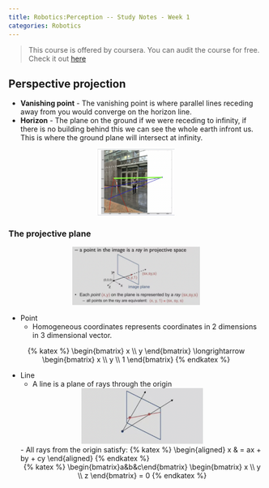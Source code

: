 ```yaml
---
title: Robotics:Perception -- Study Notes - Week 1
categories: Robotics
---
```


>This course is offered by coursera. You can audit the course for free. Check it out [here](https://www.coursera.org/learn/robotics-perception/)

## Perspective projection

* **Vanishing point** - The vanishing point is where parallel lines receding away from you would converge on the horizon line.
* **Horizon** - The plane on the ground if we were receding to infinity, if there is no building behind this we can see the whole earth infront us. This is where the ground plane will intersect at infinity. 

<center>
<img src="https://github.com/naaz97/naaz97.github.io/blob/main/source/_posts/robotics:perception/image-1.png?raw=true"  width="30%" height="30%">
</center>

### The projective plane

<center>
<img src="https://github.com/naaz97/naaz97.github.io/blob/main/source/_posts/robotics:perception/image-homo-coordinates.png?raw=true"  width="50%" height="30%">
</center>

- Point 
    - Homogeneous coordinates represents coordinates in 2 dimensions in 3 dimensional vector.

<center>
{% katex %}
\begin{bmatrix}
x \\
y  
\end{bmatrix} \longrightarrow
\begin{bmatrix}
x \\
y \\
1
\end{bmatrix}
{% endkatex %}
</center>

- Line
    - A line is a plane of rays through the origin
    <center>
    <img src="https://github.com/naaz97/naaz97.github.io/blob/main/source/_posts/robotics:perception/image-2.png?raw=true"  width="50%" height="30%">
    </center>
     - All rays from the origin satisfy: {% katex %} \begin{aligned} x & = ax + by + cy \end{aligned} {% endkatex %}
     <center>
        {% katex %}
        \begin{bmatrix}a&b&c\end{bmatrix} 
        \begin{bmatrix}
        x \\
        y \\
        z
        \end{bmatrix} = 0
        {% endkatex %}
    </center>

    